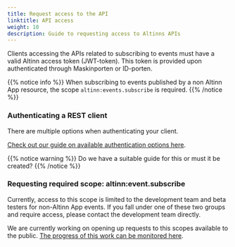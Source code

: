 ```yaml
---
title: Request access to the API
linktitle: API access
weight: 10
description: Guide to requesting access to Altinns APIs
---
```


Clients accessing the APIs related to subscribing to events must have a valid Altinn access token (JWT-token). 
This token is provided upon authenticated through Maskinporten or ID-porten. 

{{% notice info %}}
When subscribing to events published by a non Altinn App resource,
the scope `altinn:events.subscribe` is required. 
{{% /notice %}}



### Authenticating a REST client

There are multiple options when authenticating your client. 

[Check out our guide on available authentication options here]().
     
{{% notice warning %}}
Do we have a suitable guide for this or must it be created? 
{{% /notice %}}


### Requesting required scope: altinn:event.subscribe

Currently, access to this scope is limited to the development team and beta testers for non-Altinn App events. 
If you fall under one of these two groups and require access, please contact the development team directly. 

We are currently working on opening up requests to this scopes available to the public. 
[The progress of this work can be monitored here](https://github.com/Altinn/altinn-events/issues/142).


